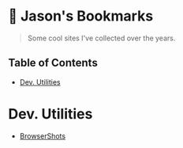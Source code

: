 # 🔖 Jason's Bookmarks
> Some cool sites I've collected over the years.

## Table of Contents
+ [Dev. Utilities](#dev-utilities)

# Dev. Utilities
- [BrowserShots](http://browsershots.org/)
